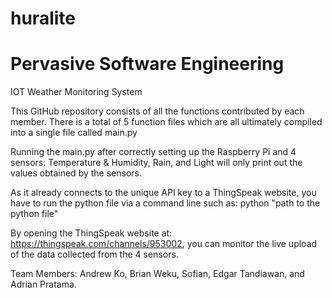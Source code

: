 # huralite
# Pervasive Software Engineering

IOT Weather Monitoring System


This GitHub repository consists of all the functions contributed by each member.
There is a total of 5 function files which are all ultimately compiled into a single file called main.py

Running the main.py after correctly setting up the Raspberry Pi and 4 sensors: Temperature & Humidity, Rain, and Light 
will only print out the values obtained by the sensors.

As it already connects to the unique API key to a ThingSpeak website, you have to run the python file via a command line such as:
python "path to the python file"

By opening the ThingSpeak website at: https://thingspeak.com/channels/953002, you can monitor the live upload of the data collected
from the 4 sensors.


Team Members: Andrew Ko, Brian Weku, Sofian, Edgar Tandiawan, and Adrian Pratama.
